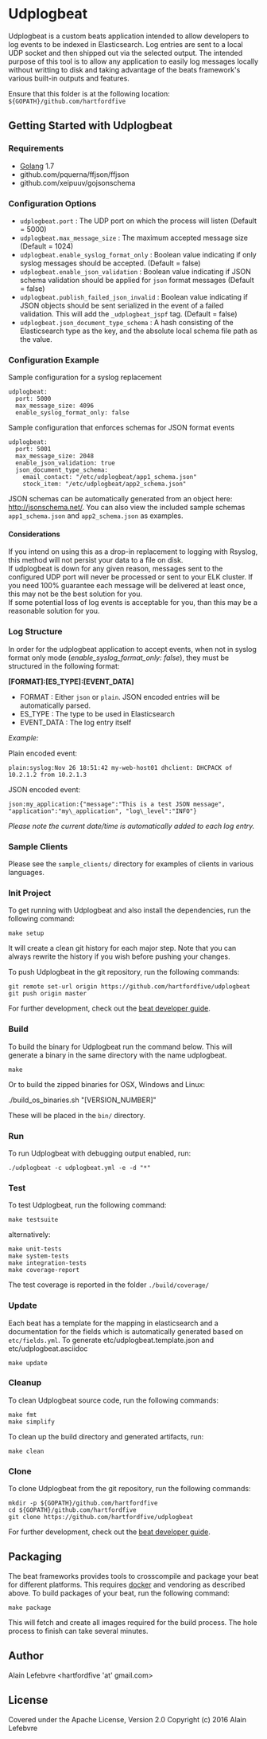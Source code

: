 # Udplogbeat

Udplogbeat is a custom beats application intended to allow developers to log events to be indexed in Elasticsearch.  Log entries are sent to a local UDP socket and then shipped out via the selected output.
The intended purpose of this tool is to allow any application to easily log messages locally without writting to disk and taking advantage of the beats framework's various built-in outputs and features.


Ensure that this folder is at the following location:
`${GOPATH}/github.com/hartfordfive`

## Getting Started with Udplogbeat

### Requirements

* [Golang](https://golang.org/dl/) 1.7
* github.com/pquerna/ffjson/ffjson
* github.com/xeipuuv/gojsonschema

### Configuration Options

- `udplogbeat.port` : The UDP port on which the process will listen (Default = 5000)
- `udplogbeat.max_message_size` : The maximum accepted message size (Default = 1024)
- `udplogbeat.enable_syslog_format_only` : Boolean value indicating if only syslog messages should be accepted. (Default = false)
- `udplogbeat.enable_json_validation` : Boolean value indicating if JSON schema validation should be applied for `json` format messages (Default = false)
- `udplogbeat.publish_failed_json_invalid` : Boolean value indicating if JSON objects should be sent serialized in the event of a failed validation.  This will add the `_udplogbeat_jspf` tag. (Default = false)
- `udplogbeat.json_document_type_schema` :  A hash consisting of the Elasticsearch type as the key, and the absolute local schema file path as the value.

### Configuration Example

Sample configuration for a syslog replacement
```
udplogbeat:
  port: 5000
  max_message_size: 4096
  enable_syslog_format_only: false
```

Sample configuration that enforces schemas for JSON format events
```
udplogbeat:
  port: 5001
  max_message_size: 2048
  enable_json_validation: true
  json_document_type_schema: 
    email_contact: "/etc/udplogbeat/app1_schema.json"
    stock_item: "/etc/udplogbeat/app2_schema.json"
```

JSON schemas can be automatically generated from an object here: http://jsonschema.net/.  You can also view the included sample schemas `app1_schema.json` and `app2_schema.json` as examples.

#### Considerations

If you intend on using this as a drop-in replacement to logging with Rsyslog, this method will not persist your data to a file on disk.  
If udplogbeat is down for any given reason, messages sent to the configured UDP port will never be processed or sent to your ELK cluster.
If you need 100% guarantee each message will be delivered at least once, this may not be the best solution for you.  
If some potential loss of log events is acceptable for you, than this may be a reasonable solution for you.


### Log Structure

In order for the udplogbeat application to accept events, when not in syslog format only mode (*enable_syslog_format_only: false*), they must be structured in the following format:

**[FORMAT]:[ES_TYPE]:[EVENT_DATA]**

* FORMAT : Either `json` or `plain`.  JSON encoded entries will be automatically parsed.
* ES_TYPE : The type to be used in Elasticsearch
* EVENT_DATA : The log entry itself

*Example:*

Plain encoded event:
```
plain:syslog:Nov 26 18:51:42 my-web-host01 dhclient: DHCPACK of 10.2.1.2 from 10.2.1.3
```

JSON encoded event:
```
json:my_application:{"message":"This is a test JSON message", "application":"my\_application", "log\_level":"INFO"}
```

*Please note the current date/time is automatically added to each log entry.*

### Sample Clients

Please see the `sample_clients/` directory for examples of clients in various languages.


### Init Project
To get running with Udplogbeat and also install the
dependencies, run the following command:

```
make setup
```

It will create a clean git history for each major step. Note that you can always rewrite the history if you wish before pushing your changes.

To push Udplogbeat in the git repository, run the following commands:

```
git remote set-url origin https://github.com/hartfordfive/udplogbeat
git push origin master
```

For further development, check out the [beat developer guide](https://www.elastic.co/guide/en/beats/libbeat/current/new-beat.html).

### Build

To build the binary for Udplogbeat run the command below. This will generate a binary
in the same directory with the name udplogbeat.

```
make
```

Or to build the zipped binaries for OSX, Windows and Linux:

./build_os_binaries.sh "[VERSION_NUMBER]"

These will be placed in the `bin/` directory.

### Run

To run Udplogbeat with debugging output enabled, run:

```
./udplogbeat -c udplogbeat.yml -e -d "*"
```


### Test

To test Udplogbeat, run the following command:

```
make testsuite
```

alternatively:
```
make unit-tests
make system-tests
make integration-tests
make coverage-report
```

The test coverage is reported in the folder `./build/coverage/`

### Update

Each beat has a template for the mapping in elasticsearch and a documentation for the fields
which is automatically generated based on `etc/fields.yml`.
To generate etc/udplogbeat.template.json and etc/udplogbeat.asciidoc

```
make update
```


### Cleanup

To clean  Udplogbeat source code, run the following commands:

```
make fmt
make simplify
```

To clean up the build directory and generated artifacts, run:

```
make clean
```


### Clone

To clone Udplogbeat from the git repository, run the following commands:

```
mkdir -p ${GOPATH}/github.com/hartfordfive
cd ${GOPATH}/github.com/hartfordfive
git clone https://github.com/hartfordfive/udplogbeat
```


For further development, check out the [beat developer guide](https://www.elastic.co/guide/en/beats/libbeat/current/new-beat.html).


## Packaging

The beat frameworks provides tools to crosscompile and package your beat for different platforms. This requires [docker](https://www.docker.com/) and vendoring as described above. To build packages of your beat, run the following command:

```
make package
```

This will fetch and create all images required for the build process. The hole process to finish can take several minutes.

## Author

Alain Lefebvre <hartfordfive 'at' gmail.com>

## License

Covered under the Apache License, Version 2.0
Copyright (c) 2016 Alain Lefebvre